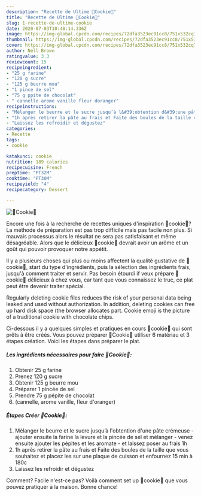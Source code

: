 ```yaml
---
description: "Recette de Ultime 🍪Cookie🍪"
title: "Recette de Ultime 🍪Cookie🍪"
slug: 1-recette-de-ultime-cookie
date: 2020-07-03T10:48:14.336Z
image: https://img-global.cpcdn.com/recipes/72dfa3523ec91cc8/751x532cq70/🍪cookie🍪-photo-principale-de-la-recette.jpg
thumbnail: https://img-global.cpcdn.com/recipes/72dfa3523ec91cc8/751x532cq70/🍪cookie🍪-photo-principale-de-la-recette.jpg
cover: https://img-global.cpcdn.com/recipes/72dfa3523ec91cc8/751x532cq70/🍪cookie🍪-photo-principale-de-la-recette.jpg
author: Nell Brown
ratingvalue: 3.3
reviewcount: 15
recipeingredient:
- "25 g farine"
- "120 g sucre"
- "125 g beurre mou"
- "1 pince de sel"
- "75 g ppite de chocolat"
- " cannelle arome vanille fleur doranger"
recipeinstructions:
- "Mélanger le beurre et le sucre jusqu’à l&#39;obtention d&#39;une pâte crémeuse ajouter ensuite la farine la levure et la pincée de sel et mélanger  venez ensuite ajouter les pépites et les aromate  et laissez poser au frais 1h"
- "1h après retirer la pâte au frais et Faite des boules de la taille que vous souhaitez et placez les sur une plaque de cuisson et enfournez 15 min à 180c"
- "Laissez les refroidir et dégustez"
categories:
- Recette
tags:
- cookie

katakunci: cookie 
nutrition: 189 calories
recipecuisine: French
preptime: "PT32M"
cooktime: "PT30M"
recipeyield: "4"
recipecategory: Dessert

---
```



![🍪Cookie🍪](https://img-global.cpcdn.com/recipes/72dfa3523ec91cc8/751x532cq70/🍪cookie🍪-photo-principale-de-la-recette.jpg)

Encore une fois à la recherche de recettes uniques d'inspiration 🍪cookie🍪? La méthode de préparation est pas trop difficile mais pas facile non plus. Si mauvais processus alors le résultat ne sera pas satisfaisant et même désagréable. Alors que le délicieux 🍪cookie🍪 devrait avoir un arôme et un goût qui pouvoir provoquer notre appétit.

Il y a plusieurs choses qui plus ou moins affectent la qualité gustative de 🍪cookie🍪, start du type d'ingrédients, puis la sélection des ingrédients frais, jusqu'à comment traiter et servir. Pas besoin étourdi if veux prépare 🍪cookie🍪 délicieux à chez vous, car tant que vous connaissez le truc, ce plat peut être devenir traiter spécial.

Regularly deleting cookie files reduces the risk of your personal data being leaked and used without authorization. In addition, deleting cookies can free up hard disk space (the browser allocates part. Cookie emoji is the picture of a traditional cookie with chocolate chips.


Ci-dessous il y a quelques simples et pratiques en cours 🍪cookie🍪 qui sont prêts à être créés. Vous pouvez préparer 🍪Cookie🍪 utiliser 6 matériau et 3 étapes création. Voici les étapes dans préparer le plat.

<!--inarticleads1-->

##### Les ingrédients nécessaires pour faire 🍪Cookie🍪:

1. Obtenir 25 g farine
1. Prenez 120 g sucre
1. Obtenir 125 g beurre mou
1. Préparer 1 pincée de sel
1. Prendre 75 g pépite de chocolat
1.   (cannelle, arome vanille, fleur d&#39;oranger)




<!--inarticleads2-->

##### Étapes Créer 🍪Cookie🍪:

1. Mélanger le beurre et le sucre jusqu’à l&#39;obtention d&#39;une pâte crémeuse - ajouter ensuite la farine la levure et la pincée de sel et mélanger  - venez ensuite ajouter les pépites et les aromate  - et laissez poser au frais 1h
1. 1h après retirer la pâte au frais et Faite des boules de la taille que vous souhaitez et placez les sur une plaque de cuisson et enfournez 15 min à 180c
1. Laissez les refroidir et dégustez





Comment? Facile n'est-ce pas? Voilà comment set up 🍪cookie🍪 que vous pouvez pratiquer à la maison. Bonne chance!
